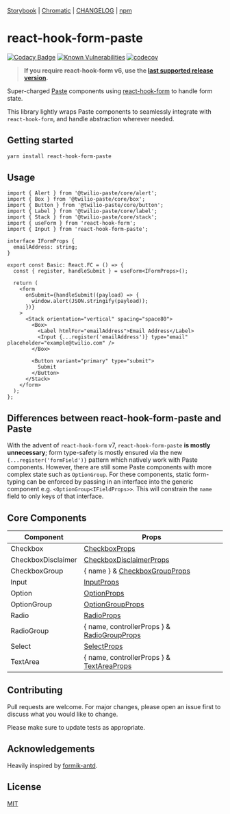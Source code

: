 [Storybook](https://vnguyen94.github.io/react-hook-form-paste/) | [Chromatic](https://www.chromatic.com/builds?appId=5ff88e281b679c0021a7a5ff) | [CHANGELOG](https://github.com/vnguyen94/react-hook-form-paste/releases) | [npm](https://www.npmjs.com/package/react-hook-form-paste)

# react-hook-form-paste

[![Codacy Badge](https://app.codacy.com/project/badge/Grade/7e461392499a41ac9002241083d0fa66)](https://www.codacy.com/gh/vnguyen94/react-hook-form-paste/dashboard)
[![Known Vulnerabilities](https://snyk.io/test/github/vnguyen94/react-hook-form-paste/badge.svg?targetFile=package.json)](https://snyk.io/test/github/vnguyen94/react-hook-form-paste?targetFile=package.json)
[![codecov](https://codecov.io/gh/vnguyen94/react-hook-form-paste/branch/main/graph/badge.svg?token=KNvD6Yw3Fs)](https://codecov.io/gh/vnguyen94/react-hook-form-paste)

> **If you require react-hook-form v6, use the [last supported release version](https://github.com/vnguyen94/react-hook-form-paste/releases/tag/v1.2.0).**

Super-charged [Paste](https://paste.twilio.design) components using [react-hook-form](https://github.com/react-hook-form/react-hook-form) to handle form state.

This library lightly wraps Paste components to seamlessly integrate with `react-hook-form`, and handle abstraction wherever needed.

## Getting started

```bash
yarn install react-hook-form-paste
```

## Usage

```tsx
import { Alert } from '@twilio-paste/core/alert';
import { Box } from '@twilio-paste/core/box';
import { Button } from '@twilio-paste/core/button';
import { Label } from '@twilio-paste/core/label';
import { Stack } from '@twilio-paste/core/stack';
import { useForm } from 'react-hook-form';
import { Input } from 'react-hook-form-paste';

interface IFormProps {
  emailAddress: string;
}

export const Basic: React.FC = () => {
  const { register, handleSubmit } = useForm<IFormProps>();

  return (
    <form
      onSubmit={handleSubmit((payload) => {
        window.alert(JSON.stringify(payload));
      })}
    >
      <Stack orientation="vertical" spacing="space80">
        <Box>
          <Label htmlFor="emailAddress">Email Address</Label>
          <Input {...register('emailAddress')} type="email" placeholder="example@twilio.com" />
        </Box>

        <Button variant="primary" type="submit">
          Submit
        </Button>
      </Stack>
    </form>
  );
};
```

## Differences between react-hook-form-paste and Paste

With the advent of `react-hook-form` v7, `react-hook-form-paste` **is mostly unnecessary**; form type-safety is mostly ensured via the new `{...register('formField')}` pattern which natively work with Paste components. However, there are still some Paste components with more complex state such as `OptionGroup`. For these components, static form-typing can be enforced by passing in an interface into the generic component e.g. `<OptionGroup<IFieldProps>>`. This will constrain the `name` field to only keys of that interface.

## Core Components

| Component          | Props                                                                                                              |
| ------------------ | ------------------------------------------------------------------------------------------------------------------ |
| Checkbox           | [CheckboxProps](https://paste.twilio.design/components/checkbox#checkbox-props)                                    |
| CheckboxDisclaimer | [CheckboxDisclaimerProps](https://paste.twilio.design/components/checkbox#checkboxdisclaimer-props)                |
| CheckboxGroup      | { name } & [CheckboxGroupProps](https://paste.twilio.design/components/checkbox#checkboxgroup-props)               |
| Input              | [InputProps](https://paste.twilio.design/components/input#input-props)                                             |
| Option             | [OptionProps](https://paste.twilio.design/components/select#option-props)                                          |
| OptionGroup        | [OptionGroupProps](https://paste.twilio.design/components/select#optiongroup-props)                                |
| Radio              | [RadioProps](https://paste.twilio.design/components/radio-group#radio-props)                                       |
| RadioGroup         | { name, controllerProps } & [RadioGroupProps](https://paste.twilio.design/components/radio-group#radiogroup-props) |
| Select             | [SelectProps](https://paste.twilio.design/components/select#select-props)                                          |
| TextArea           | { name, controllerProps } & [TextAreaProps](https://paste.twilio.design/components/textarea#textarea-props)        |

## Contributing

Pull requests are welcome. For major changes, please open an issue first to discuss what you would like to change.

Please make sure to update tests as appropriate.

## Acknowledgements

Heavily inspired by [formik-antd](https://github.com/jannikbuschke/formik-antd/).

## License

[MIT](https://choosealicense.com/licenses/mit/)
